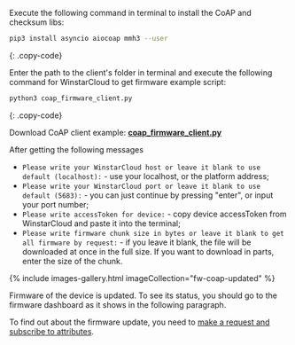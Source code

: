 Execute the following command in terminal to install the CoAP and checksum libs:

```bash
pip3 install asyncio aiocoap mmh3 --user
```
{: .copy-code}

Enter the path to the client's folder in terminal and execute the following command for WinstarCloud
to get firmware example script:

```bash
python3 coap_firmware_client.py 
```
{: .copy-code}

Download CoAP client example: [**coap_firmware_client.py**](/docs/user-guide/resources/firmware/coap_firmware_client.py)

After getting the following messages
- `Please write your WinstarCloud host or leave it blank to use default (localhost):` - use your localhost, or the platform address;
- `Please write your WinstarCloud port or leave it blank to use default (5683):` - you can just continue by pressing "enter", or 
input your port number;
- `Please write accessToken for device:` - copy device accessToken from WinstarCloud and paste it into the terminal;
- `Please write firmware chunk size in bytes or leave it blank to get all firmware by request:` - if you leave it blank, the file will be downloaded at once
in the full size. If you want to download in parts, enter the size of the chunk.

{% include images-gallery.html imageCollection="fw-coap-updated" %}

Firmware of the device is updated. To see its status, you should go to the firmware dashboard as it shows in the following paragraph.

To find out about the firmware update, you need to [make a request and subscribe to attributes](/docs/{{docsPrefix}}reference/coap-api/#firmware-api).

